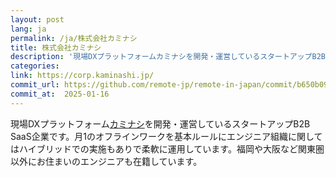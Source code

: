 ```yaml
---
layout: post
lang: ja
permalink: /ja/株式会社カミナシ
title: 株式会社カミナシ
description: '現場DXプラットフォームカミナシを開発・運営しているスタートアップB2B SaaS企業です。月1のオフラインワークを基本ルールにエンジニア組織に関してはハイブリッドでの実施もありで柔軟に運用しています。福岡や大阪など関東圏以外にお住まいのエンジニアも在籍しています。'
categories: 
link: https://corp.kaminashi.jp/
commit_url: https://github.com/remote-jp/remote-in-japan/commit/b650b0994970e1784f9df7f676d17574b0470674
commit_at:  2025-01-16
---
```


<p>現場DXプラットフォーム<a href="https://kaminashi.jp/">カミナシ</a>を開発・運営しているスタートアップB2B SaaS企業です。月1のオフラインワークを基本ルールにエンジニア組織に関してはハイブリッドでの実施もありで柔軟に運用しています。福岡や大阪など関東圏以外にお住まいのエンジニアも在籍しています。</p>
